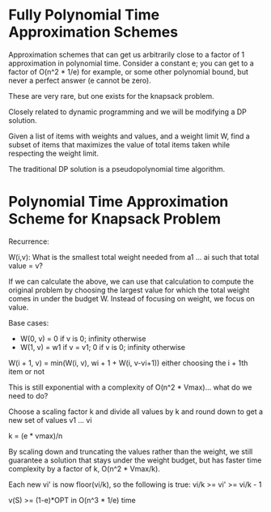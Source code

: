 # Fully Polynomial Time Approximation Schemes

Approximation schemes that can get us arbitrarily close to a factor of 1 approximation in polynomial time. Consider a constant e; you can get to a factor of O(n^2 * 1/e) for example, or some other polynomial bound, but never a perfect answer (e cannot be zero).

These are very rare, but one exists for the knapsack problem.

Closely related to dynamic programming and we will be modifying a DP solution.

Given a list of items with weights and values, and a weight limit W, find a subset of items that maximizes the value of total items taken while respecting the weight limit.

The traditional DP solution is a pseudopolynomial time algorithm.

# Polynomial Time Approximation Scheme for Knapsack Problem

Recurrence:

W(i,v): What is the smallest total weight needed from a1 ... ai such that total value = v?

If we can calculate the above, we can use that calculation to compute the original problem by choosing the largest value for which the total weight comes in under the budget W. Instead of focusing on weight, we focus on value.

Base cases:

- W(0, v) = 0 if v is 0; infinity otherwise
- W(1, v) = w1 if v = v1; 0 if v is 0; infinity otherwise

W(i + 1, v) = min(W(i, v), wi + 1 + W(i, v-vi+1)) either choosing the i + 1th item or not

This is still exponential with a complexity of O(n^2 * Vmax)... what do we need to do?

Choose a scaling factor k and divide all values by k and round down to get a new set of values v1 ... vi

k = (e * vmax)/n

By scaling down and truncating the values rather than the weight, we still guarantee a solution that stays under the weight budget, but has faster time complexity by a factor of k, O(n^2 * Vmax/k).

Each new vi' is now floor(vi/k), so the following is true: vi/k >= vi' >= vi/k - 1

v(S) >= (1-e)*OPT in O(n^3 * 1/e) time